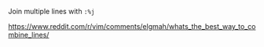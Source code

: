 Join multiple lines with `:%j`

https://www.reddit.com/r/vim/comments/elgmah/whats_the_best_way_to_combine_lines/
